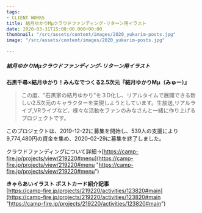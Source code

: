 ```yaml
---
tags:
- CLIENT WORKS
title: 結月ゆかりMμクラウドファンディング-リターン用イラスト
date: 2020-03-31T15:00:00.000+00:00
thumbnail: "/src/assets/content/images/2020_yukarim-posts.jpg"
image: "/src/assets/content/images/2020_yukarim-posts.jpg"

---
```

##### 結月ゆかりMμクラウドファンディング-リターン用イラスト

**石黒千尋×結月ゆかり！みんなでつくる2.5次元『結月ゆかりMμ（みゅー）』**

> この度、"石黒家の結月ゆかり"を３D化し、リアルタイムで展開できる新しい2.5次元のキャラクターを実現しようとしています。生放送,リアルライブ,VRライブなど、様々な活動をファンのみなさんと一緒に作り上げるプロジェクトです。

このプロジェクトは、2019-12-22に募集を開始し、539人の支援により9,774,480円の資金を集め、2020-02-29に募集を終了しました。

クラウドファンディングについて詳細→[https://camp-fire.jp/projects/view/219220#menu](https://camp-fire.jp/projects/view/219220#menu "https://camp-fire.jp/projects/view/219220#menu")

**きゃらあいイラスト ポストカード紹介記事**  
[https://camp-fire.jp/projects/219220/activities/123820#main](https://camp-fire.jp/projects/219220/activities/123820#main "https://camp-fire.jp/projects/219220/activities/123820#main")